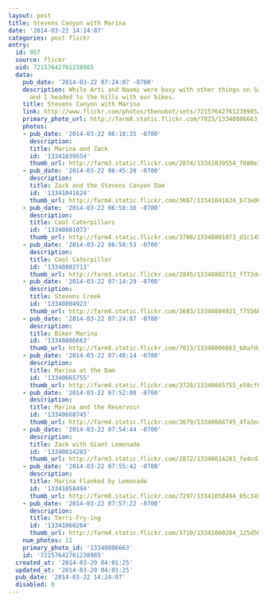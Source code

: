 ```yaml
---
layout: post
title: Stevens Canyon with Marina
date: '2014-03-22 14:24:07'
categories: post flickr
entry:
  id: 957
  source: flickr
  uid: 72157642761238985
  data:
    pub_date: '2014-03-22 07:24:07 -0700'
    description: While Arti and Naomi were busy with other things on Saturday, Marina
      and I headed to the hills with our bikes.
    title: Stevens Canyon with Marina
    link: http://www.flickr.com/photos/thenobot/sets/72157642761238985/
    primary_photo_url: http://farm8.static.flickr.com/7023/13340806663_b8afda6fb8_m.jpg
    photos:
    - pub_date: '2014-03-22 06:18:35 -0700'
      description: 
      title: Marina and Zack
      id: '13341039554'
      thumb_url: http://farm3.static.flickr.com/2874/13341039554_f080e146fd_s.jpg
    - pub_date: '2014-03-22 06:45:20 -0700'
      description: 
      title: Zack and the Stevens Canyon Dam
      id: '13341041624'
      thumb_url: http://farm4.static.flickr.com/3667/13341041624_b73e0654d4_s.jpg
    - pub_date: '2014-03-22 06:58:16 -0700'
      description: 
      title: Cool Caterpillars
      id: '13340801073'
      thumb_url: http://farm4.static.flickr.com/3706/13340801073_d1c14541fb_s.jpg
    - pub_date: '2014-03-22 06:58:53 -0700'
      description: 
      title: Cool Caterpillar
      id: '13340802713'
      thumb_url: http://farm3.static.flickr.com/2845/13340802713_ff72de9d16_s.jpg
    - pub_date: '2014-03-22 07:14:29 -0700'
      description: 
      title: Stevens Creek
      id: '13340804923'
      thumb_url: http://farm4.static.flickr.com/3683/13340804923_f7556b5404_s.jpg
    - pub_date: '2014-03-22 07:24:07 -0700'
      description: 
      title: Biker Marina
      id: '13340806663'
      thumb_url: http://farm8.static.flickr.com/7023/13340806663_b8afda6fb8_s.jpg
    - pub_date: '2014-03-22 07:48:14 -0700'
      description: 
      title: Marina at the Dam
      id: '13340665755'
      thumb_url: http://farm4.static.flickr.com/3728/13340665755_e58cf84d95_s.jpg
    - pub_date: '2014-03-22 07:52:08 -0700'
      description: 
      title: Marina and the Reservoir
      id: '13340668745'
      thumb_url: http://farm4.static.flickr.com/3679/13340668745_4fa3ea628d_s.jpg
    - pub_date: '2014-03-22 07:54:44 -0700'
      description: 
      title: Zack with Giant Lemonade
      id: '13340814283'
      thumb_url: http://farm3.static.flickr.com/2872/13340814283_fe4cd38fbc_s.jpg
    - pub_date: '2014-03-22 07:55:42 -0700'
      description: 
      title: Marina Flanked by Lemonade
      id: '13341058494'
      thumb_url: http://farm8.static.flickr.com/7297/13341058494_85c349f1fc_s.jpg
    - pub_date: '2014-03-22 07:57:22 -0700'
      description: 
      title: Terri-Fry-ing
      id: '13341060284'
      thumb_url: http://farm4.static.flickr.com/3710/13341060284_125d50faf0_s.jpg
    num_photos: 11
    primary_photo_id: '13340806663'
    id: '72157642761238985'
  created_at: '2014-03-29 04:01:25'
  updated_at: '2014-03-29 04:01:25'
  pub_date: '2014-03-22 14:24:07'
  disabled: 0
---
```

